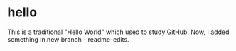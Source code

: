 # hello
This is a traditional "Hello World" which used to study GitHub.
Now, I added something in new branch - readme-edits.
